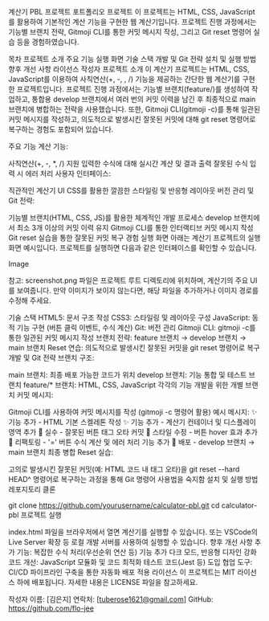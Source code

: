 계산기 PBL 프로젝트
포트폴리오 프로젝트
이 프로젝트는 HTML, CSS, JavaScript를 활용하여 기본적인 계산 기능을 구현한 웹 계산기입니다.
프로젝트 진행 과정에서는 기능별 브랜치 전략, Gitmoji CLI를 통한 커밋 메시지 작성, 그리고 Git reset 명령어 실습 등을 경험하였습니다.

목차
프로젝트 소개
주요 기능
실행 화면
기술 스택
개발 및 Git 전략
설치 및 실행 방법
향후 개선 사항
라이선스
작성자
프로젝트 소개
이 계산기 프로젝트는 HTML, CSS, JavaScript를 이용하여 사칙연산(+, -, , /) 기능을 제공하는 간단한 웹 계산기를 구현한 프로젝트입니다.
프로젝트 진행 과정에서는 기능별 브랜치(feature/)를 생성하여 작업하고, 통합용 develop 브랜치에서 여러 번의 커밋 이력을 남긴 후 최종적으로 main 브랜치에 병합하는 전략을 사용했습니다.
또한, Gitmoji CLI(gitmoji -c)를 통해 일관된 커밋 메시지를 작성하고, 의도적으로 발생시킨 잘못된 커밋에 대해 git reset 명령어로 복구하는 경험도 포함되어 있습니다.

주요 기능
계산 기능:

사칙연산(+, -, *, /) 지원
입력한 수식에 대해 실시간 계산 및 결과 출력
잘못된 수식 입력 시 에러 처리
사용자 인터페이스:

직관적인 계산기 UI
CSS를 활용한 깔끔한 스타일링 및 반응형 레이아웃
버전 관리 및 Git 전략:

기능별 브랜치(HTML, CSS, JS)를 활용한 체계적인 개발 프로세스
develop 브랜치에서 최소 3개 이상의 커밋 이력 유지
Gitmoji CLI를 통한 인터랙티브 커밋 메시지 작성
Git reset 실습을 통한 잘못된 커밋 복구 경험
실행 화면
아래는 계산기 프로젝트의 실행 화면 예시입니다.
프로젝트를 실행하면 다음과 같은 인터페이스를 확인할 수 있습니다.

Image


참고:
screenshot.png 파일은 프로젝트 루트 디렉토리에 위치하며, 계산기의 주요 UI를 보여줍니다.
만약 이미지가 보이지 않는다면, 해당 파일을 추가하거나 이미지 경로를 수정해 주세요.

기술 스택
HTML5: 문서 구조 작성
CSS3: 스타일링 및 레이아웃 구성
JavaScript: 동적 기능 구현 (버튼 클릭 이벤트, 수식 계산)
Git: 버전 관리
Gitmoji CLI: gitmoji -c를 통한 일관된 커밋 메시지 작성
브랜치 전략: feature 브랜치 → develop 브랜치 → main 브랜치
Reset 연습: 의도적으로 발생시킨 잘못된 커밋을 git reset 명령어로 복구
개발 및 Git 전략
브랜치 구조:

main 브랜치: 최종 배포 가능한 코드가 위치
develop 브랜치: 기능 통합 및 테스트 브랜치
feature/* 브랜치: HTML, CSS, JavaScript 각각의 기능 개발을 위한 개별 브랜치
커밋 메시지:

Gitmoji CLI를 사용하여 커밋 메시지를 작성 (gitmoji -c 명령어 활용)
예시 메시지:
:sparkles: 기능 추가 - HTML 기본 스켈레톤 작성
:sparkles: 기능 추가 - 계산기 컨테이너 및 디스플레이 영역 추가
:bug: 실수 - 잘못된 버튼 태그 오타 커밋
:lipstick: 스타일 수정 - 버튼 hover 효과 추가
:hammer: 리팩토링 - '=' 버튼 수식 계산 및 에러 처리 기능 추가
:rocket: 배포 - develop 브랜치 → main 브랜치 최종 병합
Reset 실습:

고의로 발생시킨 잘못된 커밋(예: HTML 코드 내 태그 오타)을 git reset --hard HEAD^ 명령어로 복구하는 과정을 통해 Git 명령어 사용법을 숙지함
설치 및 실행 방법
레포지토리 클론

git clone https://github.com/yourusername/calculator-pbl.git
cd calculator-pbl
프로젝트 실행

index.html 파일을 브라우저에서 열면 계산기를 실행할 수 있습니다.
또는 VSCode의 Live Server 확장 등 로컬 개발 서버를 사용하여 실행할 수 있습니다.
향후 개선 사항
추가 기능:
복잡한 수식 처리(우선순위 연산 등) 기능 추가
다크 모드, 반응형 디자인 강화
코드 개선:
JavaScript 모듈화 및 코드 최적화
테스트 코드(Jest 등) 도입
협업 도구:
CI/CD 파이프라인 구축을 통한 자동화 배포 적용
라이선스
이 프로젝트는 MIT 라이선스 하에 배포됩니다. 자세한 내용은 LICENSE 파일을 참고하세요.

작성자 이름: [김은지]
연락처: [tuberose1621@gmail.com]
GitHub: https://github.com/flo-jee
